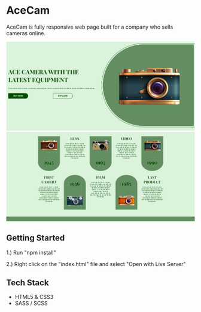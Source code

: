 # AceCam

AceCam is fully responsive web page built for a company who sells cameras online.

![Ace Cam Home View](/ace-cam-view-1.png?raw=true)
![Ace Cam History View](/ace-cam-view-2.png?raw=true)

## Getting Started

1.) Run "npm install"

2.) Right click on the "index.html" file and select "Open with Live Server"

## Tech Stack

- HTML5 & CSS3
- SASS / SCSS
